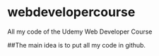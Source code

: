 # webdevelopercourse
All my code of the Udemy Web Developer Course


##The main idea is to put all my code in github.
